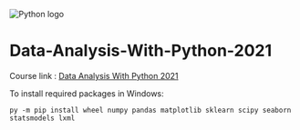 ![Python logo](https://upload.wikimedia.org/wikipedia/commons/c/c3/Python-logo-notext.svg)

# Data-Analysis-With-Python-2021  
Course link : [Data Analysis With Python 2021](https://csmastersuh.github.io/data_analysis_with_python_summer_2021/index.html)

To install required packages in Windows:  
    
    py -m pip install wheel numpy pandas matplotlib sklearn scipy seaborn statsmodels lxml
